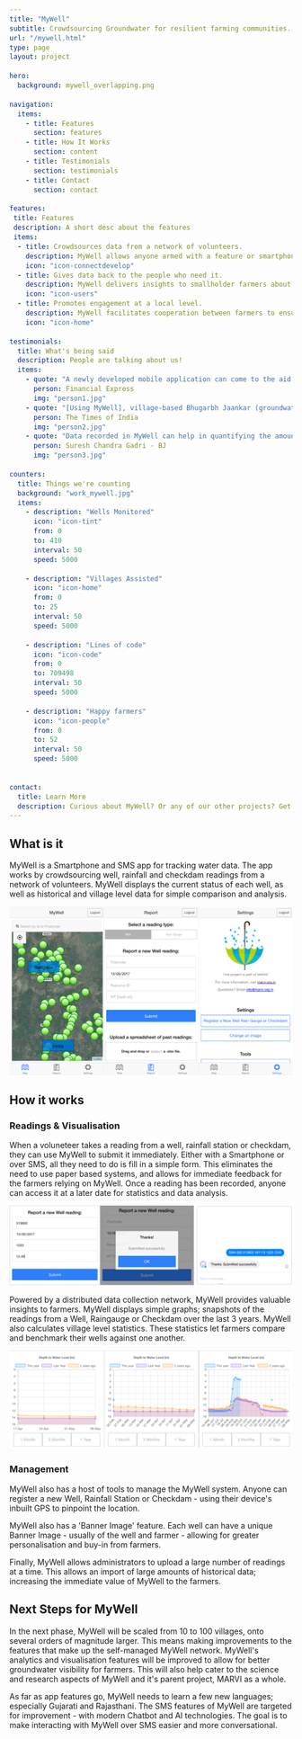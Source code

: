 ```yaml
---
title: "MyWell"
subtitle: Crowdsourcing Groundwater for resilient farming communities.
url: "/mywell.html"
type: page
layout: project

hero:
  background: mywell_overlapping.png

navigation:
  items:
    - title: Features
      section: features
    - title: How It Works
      section: content
    - title: Testimonials
      section: testimonials
    - title: Contact
      section: contact

features:
 title: Features
 description: A short desc about the features
 items:
  - title: Crowdsources data from a network of volunteers.
    description: MyWell allows anyone armed with a feature or smartphone to take part in science.
    icon: "icon-connectdevelop"
  - title: Gives data back to the people who need it.
    description: MyWell delivers insights to smallholder farmers about the state of their groundwater.
    icon: "icon-users"
  - title: Promotes engagement at a local level.
    description: MyWell facilitates cooperation between farmers to ensure the future of their water supply.
    icon: "icon-home"

testimonials:
  title: What's being said
  description: People are talking about us!
  items:
    - quote: "A newly developed mobile application can come to the aid of experts looking to source data on groundwater level and create awareness about the issue among farmers."
      person: Financial Express
      img: "person1.jpg"
    - quote: "[Using MyWell], village-based Bhugarbh Jaankar (groundwater experts) will update groundwater level figures on a weekly basis... [covering] 250 wells in Dharta watershed in Rajasthan and 110 wells in Meghraj watershed in Gujarat. "
      person: The Times of India
      img: "person2.jpg"
    - quote: "Data recorded in MyWell can help in quantifying the amount of water in our well so that we can plan according to less water dependent crops."
      person: Suresh Chandra Gadri - BJ
      img: "person3.jpg"

counters:
  title: Things we're counting
  background: "work_mywell.jpg"
  items:
    - description: "Wells Monitored"
      icon: "icon-tint"
      from: 0
      to: 410
      interval: 50
      speed: 5000

    - description: "Villages Assisted"
      icon: "icon-home"
      from: 0
      to: 25
      interval: 50
      speed: 5000

    - description: "Lines of code"
      icon: "icon-code"
      from: 0
      to: 709498
      interval: 50
      speed: 5000

    - description: "Happy farmers"
      icon: "icon-people"
      from: 0
      to: 52
      interval: 50
      speed: 5000


contact:
  title: Learn More
  description: Curious about MyWell? Or any of our other projects? Get in touch!
---
```


## What is it

MyWell is a Smartphone and SMS app for tracking water data. The app works by crowdsourcing well, rainfall and checkdam readings from a network of volunteers. MyWell displays the current status of each well, as well as historical and village level data for simple comparison and analysis.

![mywell_overview](https://github.com/lewisdaly/mywell-server/raw/master/paper/image-1-screenshots.png)


## How it works

### Readings & Visualisation

When a voluneteer takes a reading from a well, rainfall station or checkdam, they can use MyWell to submit it immediately. Either with a Smartphone or over SMS, all they need to do is fill in a simple form. This eliminates the need to use paper based systems, and allows for immediate feedback for the farmers relying on MyWell. Once a reading has been recorded, anyone can access it at a later date for statistics and data analysis.

![mywell_submission_process](https://github.com/lewisdaly/mywell-server/raw/master/paper/image-2-submission.png)

Powered by a distributed data collection network, MyWell provides valuable insights to farmers. MyWell displays simple graphs; snapshots of the readings from a Well, Raingauge or Checkdam over the last 3 years.  MyWell also calculates village level statistics. These statistics let farmers  compare and benchmark their wells against one another.

![mywell_vis](https://github.com/lewisdaly/mywell-server/raw/master/paper/image-3-visualisations.png)

### Management

MyWell also has a host of tools to manage the MyWell system. Anyone can register a new Well, Rainfall Station or Checkdam - using their device's inbuilt GPS to pinpoint the location.

MyWell also has a 'Banner Image' feature. Each well can have a unique Banner Image - usually of the well and farmer -  allowing for greater personalisation and buy-in from farmers.

Finally, MyWell allows administrators to upload a large number of readings at a time. This allows an import of large amounts of historical data; increasing the immediate value of MyWell to the farmers.

## Next Steps for MyWell

In the next phase, MyWell will be scaled from 10 to 100 villages, onto several orders of magnitude larger. This means making improvements to the features that make up the self-managed MyWell network. MyWell's analytics and visualisation features will be improved to allow for better groundwater visibility for farmers. This will also help cater to the science and research aspects of MyWell and it's parent project, MARVI as a whole.

As far as app features go, MyWell needs to learn a few new languages; especially Gujarati and Rajasthani. The SMS features of MyWell are targeted for improvement - with modern Chatbot and AI technologies. The goal is to make interacting with MyWell over SMS easier and more conversational.
